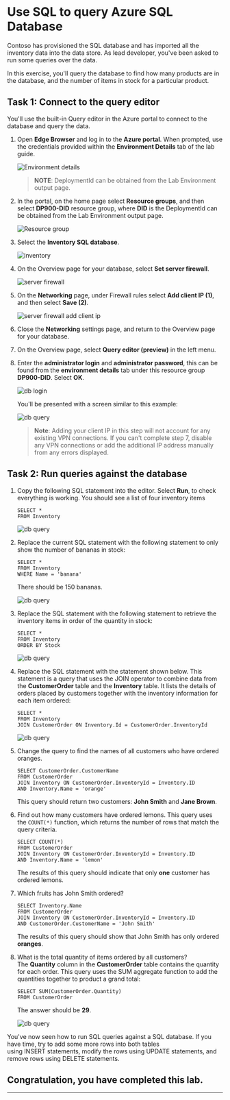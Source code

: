 # Use SQL to query Azure SQL Database

Contoso has provisioned the SQL database and has imported all the inventory data into the data store. As lead developer, you've been asked to run some queries over the data.

In this exercise, you'll query the database to find how many products are in the database, and the number of items in stock for a particular product.

## Task 1: Connect to the query editor

You'll use the built-in Query editor in the Azure portal to connect to the database and query the data.

1. Open **Edge Browser** and log in to the **Azure portal**. When prompted, use the credentials provided within the **Environment Details** tab of the lab guide.

    ![Environment details](media/environment-details.png "Environment details")
    
    >**NOTE**: DeploymentId can be obtained from the Lab Environment output page.

2. In the portal, on the home page select **Resource groups**, and then select **DP900-DID** resource group, where **DID** is the DeploymentId can be obtained from the Lab Environment output page.

    ![Resource group](media/dp-900-rg.png "dp-900 rg")
    
3. Select the **Inventory SQL database**. 
    
    ![inventory](media/inventory-in-rg.png "inventory sql")

4. On the Overview page for your database, select **Set server firewall**.

    ![server firewall](media/set-server-firewall.png "server firewall")
    
5. On the **Networking** page, under Firewall rules select **Add client IP (1)**, and then select **Save (2)**.

    ![server firewall add client ip](media/add-client-ip.png "client IP")

6. Close the **Networking** settings page, and return to the Overview page for your database.

7. On the Overview page, select **Query editor (preview)** in the left menu.

8. Enter the **administrator login** and **administrator password**, this can be found from the **environment details** tab under this resource group **DP900-DID**. Select **OK**.

    ![db login](media/database-login.png "db login")

    You'll be presented with a screen similar to this example:

    ![db query](media/database-query.png "db query")
    
    >**Note**: Adding your client IP in this step will not account for any existing VPN connections. If you can't complete step 7, disable any VPN connections or add the additional IP address manually from any errors displayed.

## Task 2: Run queries against the database

1. Copy the following SQL statement into the editor. Select **Run**, to check everything is working. You should see a list of four inventory items

    ```
    SELECT *
    FROM Inventory

    ```

    ![db query](media/select-star-inventory.png "db query")

2. Replace the current SQL statement with the following statement to only show the number of bananas in stock:

    ```
    SELECT *
    FROM Inventory
    WHERE Name = 'banana'

    ```

    There should be 150 bananas.

    ![db query](media/select-banana.png "db query")

3. Replace the SQL statement with the following statement to retrieve the inventory items in order of the quantity in stock:

    ```
    SELECT *
    FROM Inventory
    ORDER BY Stock

    ```

    ![db query](media/orderby-stock.png "db query")

4. Replace the SQL statement with the statement shown below. This statement is a query that uses the JOIN operator to combine data from the **CustomerOrder** table and the **Inventory** table. It lists the details of orders placed by customers together with the inventory information for each item ordered:

    ```
    SELECT *
    FROM Inventory
    JOIN CustomerOrder ON Inventory.Id = CustomerOrder.InventoryId

    ```

    ![db query](media/customer-order.png "db query")

5. Change the query to find the names of all customers who have ordered oranges.
  
    ```
    SELECT CustomerOrder.CustomerName
    FROM CustomerOrder
    JOIN Inventory ON CustomerOrder.InventoryId = Inventory.ID
    AND Inventory.Name = 'orange'

    ```

    This query should return two customers: **John Smith** and **Jane Brown**.

6. Find out how many customers have ordered lemons. This query uses the ```COUNT(*)``` function, which returns the number of rows that match the query criteria.

    ```
    SELECT COUNT(*)
    FROM CustomerOrder
    JOIN Inventory ON CustomerOrder.InventoryId = Inventory.ID
    AND Inventory.Name = 'lemon'

    ```

    The results of this query should indicate that only **one** customer has ordered lemons.

7. Which fruits has John Smith ordered?

    ```
    SELECT Inventory.Name
    FROM CustomerOrder
    JOIN Inventory ON CustomerOrder.InventoryId = Inventory.ID
    AND CustomerOrder.CustomerName = 'John Smith'

    ```

    The results of this query should show that John Smith has only ordered **oranges**.

8. What is the total quantity of items ordered by all customers? The **Quantity** column in the **CustomerOrder** table contains the quantity for each order. This query uses the SUM aggregate function to add the quantities together to product a grand total:

    ```
    SELECT SUM(CustomerOrder.Quantity)
    FROM CustomerOrder
    ```

    The answer should be **29**.
    
    ![db query](media/final-result.png "db query")
    
You've now seen how to run SQL queries against a SQL database. If you have time, try to add some more rows into both tables using INSERT statements, modify the rows using UPDATE statements, and remove rows using DELETE statements.

## Congratulation, you have completed this lab.
------------
